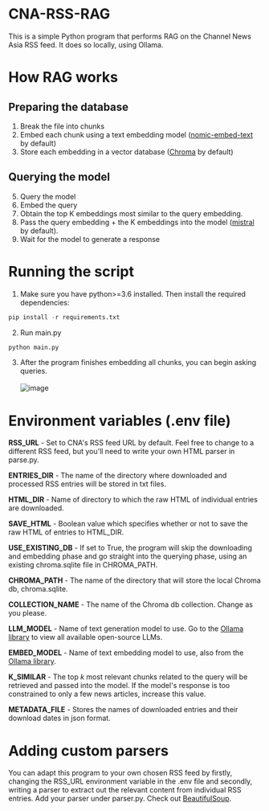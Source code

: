 # CNA-RSS-RAG
This is a simple Python program that performs RAG on the Channel News Asia RSS feed. It does so locally, using Ollama.

# How RAG works

## Preparing the database
1. Break the file into chunks
2. Embed each chunk using a text embedding model ([nomic-embed-text](https://ollama.com/library/nomic-embed-text) by default)
3. Store each embedding in a vector database ([Chroma](https://github.com/chroma-core/chroma) by default)

## Querying the model
5. Query the model
6. Embed the query
7. Obtain the top K embeddings most similar to the query embedding.
8. Pass the query embedding + the K embeddings into the model ([mistral](https://ollama.com/library/mistral) by default).
9. Wait for the model to generate a response

# Running the script
1. Make sure you have python>=3.6 installed. Then install the required dependencies:
```python
pip install -r requirements.txt
```

2. Run main.py
```python
python main.py
```

3. After the program finishes embedding all chunks, you can begin asking queries. \
\
![image](https://github.com/user-attachments/assets/8d2e1da7-1a2c-4c06-974f-fd93d582b142)

# Environment variables (.env file)
**RSS_URL** - 
Set to CNA's RSS feed URL by default. Feel free to change to a different RSS feed, but you'll need to write your own HTML parser in parse.py.

**ENTRIES_DIR** - 
The name of the directory where downloaded and processed RSS entries will be stored in txt files.

**HTML_DIR** - 
Name of directory to which the raw HTML of individual entries are downloaded.

**SAVE_HTML** - 
Boolean value which specifies whether or not to save the raw HTML of entries to HTML_DIR.

**USE_EXISTING_DB** - 
If set to True, the program will skip the downloading and embedding phase and go straight into the querying phase, using an existing chroma.sqlite file in CHROMA_PATH.

**CHROMA_PATH** - 
The name of the directory that will store the local Chroma db, chroma.sqlite.

**COLLECTION_NAME** - 
The name of the Chroma db collection. Change as you please.

**LLM_MODEL** - 
Name of text generation model to use. Go to the [Ollama library](https://ollama.com/library) to view all available open-source LLMs.

**EMBED_MODEL** - 
Name of text embedding model to use, also from the [Ollama library](https://ollama.com/library).

**K_SIMILAR** - 
The top *k* most relevant chunks related to the query will be retrieved and passed into the model. If the model's response is too constrained to only a few news articles, increase this value.

**METADATA_FILE** - 
Stores the names of downloaded entries and their download dates in json format.

# Adding custom parsers
You can adapt this program to your own chosen RSS feed by firstly, changing the RSS_URL environment variable in the .env file and secondly, writing a parser to extract out the relevant content from individual RSS entries. Add your parser under parser.py. Check out [BeautifulSoup](https://beautiful-soup-4.readthedocs.io/en/latest/#navigating-the-tree).
